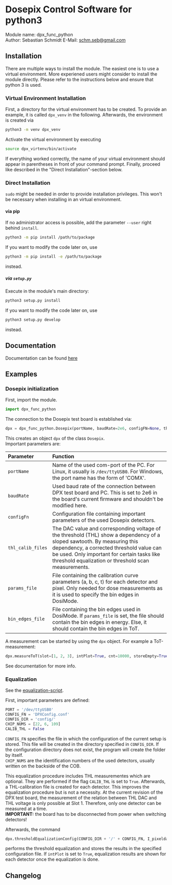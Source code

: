 # Dosepix Control Software for python3
Module name: dpx\_func\_python  
Author: Sebastian Schmidt
E-Mail: schm.seb@gmail.com  

## Installation
There are multiple ways to install the module. The easiest one is to use a virtual environment. More experiened users might consider to install the module directly. Please refer to the instructions below and ensure that python 3 is used. 

### Virtual Environment Installation
First,  a directory for the virtual environment has to be created. To provide an example, it is called `dpx_venv` in the following.  Afterwards, the environment is created via

```bash
python3 -m venv dpx_venv
```
Activate the virtual environment by executing
```bash
source dpx_virtenv/bin/activate
```

If everything worked correctly, the name of your virtual environment should appear in parentheses in front of your command prompt. Finally, proceed like described in the "Direct Installation"-section below.

### Direct Installation
`sudo` might be needed in order to provide installation privileges. This won't be necessary when installing in an virtual environment. 

#### via pip
If no administrator access is possible, add the parameter `--user` right behind `install`.
```bash
python3 -m pip install /path/to/package
```
If you want to modify the code later on, use 
```bash
python3 -m pip install -e /path/to/package
```
instead.

##### via `setup.py`
Execute in the module's main directory:
```bash
python3 setup.py install
```
If you want to modify the code later on, use 
```bash
python3 setup.py develop
```
instead.

## Documentation
Documentation can be found [here](doc/_build/html/index.html)

## Examples
### Dosepix initialization
First, import the module.
```python
import dpx_func_python
```

The connection to the Dosepix test board is established via:
```python
dpx = dpx_func_python.Dosepix(portName, baudRate=2e6, configFN=None, thl_calib_files=None, params_file=None, bin_edges_file=None)
```

This creates an object `dpx` of the class `Dosepix`.  
Important parameters are:  

| Parameter | Function |
| :-------- | :------- |
| `portName`          | Name of the used com-port of the PC. For Linux, it usually is `/dev/ttyUSB0`. For Windows, the port name has the form of 'COMX'. |
| `baudRate`          | Used baud rate of the connection between DPX test board and PC. This is set to 2e6 in the board's current firmware and shouldn't be modified here. |
| `configFn`          | Configuration file containing important parameters of the used Dosepix detectors. |
| `thl_calib_files` | The DAC value and corresponding voltage of the threshold (THL) show a dependency of a sloped sawtooth. By measuring this dependency, a corrected threshold value can be used. Only important for certain tasks like threshold equalization or threshold scan measurements. |
| `params_file`      | File containing the calibration curve parameters (a, b, c, t) for each detector and pixel. Only needed for dose measurements as it is used to specify the bin edges in DosiMode. |
| `bin_edges_file`  | File containing the bin edges used in DosiMode. If `params_file` is set, the file should contain the bin edges in energy. Else, it should contain the bin edges in ToT. |

A measurement can be started by using the `dpx` object. For example a ToT-measurement:
```python
dpx.measureToT(slot=[1, 2, 3], intPlot=True, cnt=10000, storeEmpty=True, logTemp=True)
```
See documentation for more info.

### Equalization
See the [equalization-script](examples/equalization.py).

First, important parameters are defined:
```python
PORT = '/dev/ttyUSB0'
CONFIG_FN = 'DPXConfig.conf'
CONFIG_DIR = 'config/'
CHIP_NUMS = [22, 6, 109]
CALIB_THL = False
```
`CONFIG_FN` specifies the file in which the configuration of the current setup is stored. This file will be created in the directory specified in `CONFIG_DIR`.  If the configuration directory does not exist, the program will create the folder by itself.  
`CHIP_NUMS` are the identification numbers of the used detectors, usually written on the backside of the COB.  

This equalization procedure includes THL measurementes which are optional. They are performed if the flag `CALIB_THL` is set to `True`. Afterwards, a THL-calibration file is created for each detector. This improves the equalization procedure but is not a necessity. At the current revision of the DPX test board, the measurement of the relation between THL DAC and THL voltage is only possible at Slot 1. Therefore, only one detector can be measured at a time.  
**IMPORTANT:** the board has to be disconnected from power when switching detectors!  

Afterwards, the command 
```python
dpx.thresholdEqualizationConfig(CONFIG_DIR + '/' + CONFIG_FN, I_pixeldac=None, reps=1, intPlot=False, resPlot=True)
```
performs the threshold equalization and stores the results in the specified configuration file. If `intPlot` is set to `True`, equalization results are shown for each detector once the equalization is done.

## Changelog
